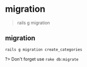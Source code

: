 # migration
> rails g migration

## migration
```bash
rails g migration create_categories
```
?> Don't forget use `rake db:migrate`
